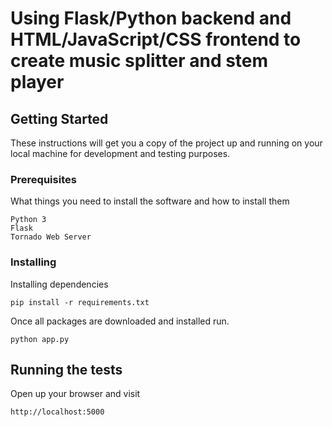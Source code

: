 # Using Flask/Python backend and HTML/JavaScript/CSS frontend to create music splitter and stem player

## Getting Started

These instructions will get you a copy of the project up and running on your local machine for development and testing purposes.

### Prerequisites

What things you need to install the software and how to install them

```
Python 3
Flask
Tornado Web Server
```

### Installing

Installing dependencies 
```
pip install -r requirements.txt
```
Once all packages are downloaded and installed run.

```
python app.py
```

## Running the tests

Open up your browser and visit
```
http://localhost:5000

```
